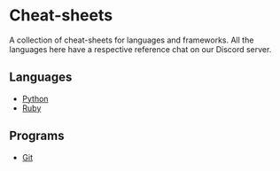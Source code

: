 # Cheat-sheets
A collection of cheat-sheets for languages and frameworks. All the languages here have a respective reference chat on our Discord server.

## Languages
- [Python](/Languages/Python.md)
- [Ruby](/Languages/Ruby.md)

## Programs
- [Git](/Programs/git.md)
